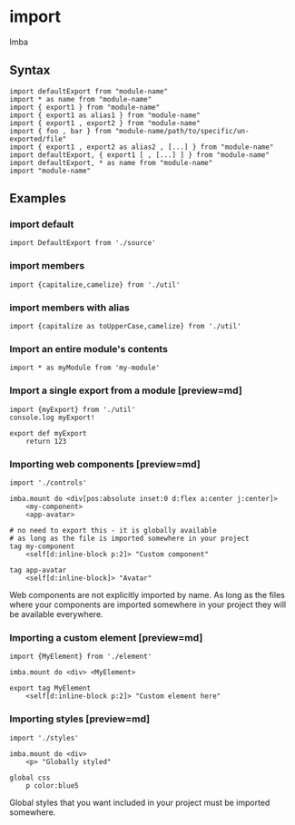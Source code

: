 # import

Imba 

## Syntax
```imba
import defaultExport from "module-name"
import * as name from "module-name"
import { export1 } from "module-name"
import { export1 as alias1 } from "module-name"
import { export1 , export2 } from "module-name"
import { foo , bar } from "module-name/path/to/specific/un-exported/file"
import { export1 , export2 as alias2 , [...] } from "module-name"
import defaultExport, { export1 [ , [...] ] } from "module-name"
import defaultExport, * as name from "module-name"
import "module-name"
```

## Examples

### import default
```imba
import DefaultExport from './source'
```

### import members
```imba
import {capitalize,camelize} from './util'
```

### import members with alias
```imba
import {capitalize as toUpperCase,camelize} from './util'
```

### Import an entire module's contents
```imba
import * as myModule from 'my-module'
```

### Import a single export from a module [preview=md]
```imba app.imba
import {myExport} from './util'
console.log myExport!
```
```imba util.imba
export def myExport
    return 123
```


### Importing web components [preview=md]
```imba app.imba
import './controls'

imba.mount do <div[pos:absolute inset:0 d:flex a:center j:center]>
    <my-component>
    <app-avatar>
```
```imba controls.imba
# no need to export this - it is globally available
# as long as the file is imported somewhere in your project
tag my-component
    <self[d:inline-block p:2]> "Custom component"

tag app-avatar
    <self[d:inline-block]> "Avatar"
```
Web components are not explicitly imported by name. As long as the files
where your components are imported somewhere in your project they will
be available everywhere.

### Importing a custom element [preview=md]
```imba app.imba
import {MyElement} from './element'

imba.mount do <div> <MyElement>
```
```imba element.imba
export tag MyElement
    <self[d:inline-block p:2]> "Custom element here"
```

### Importing styles [preview=md]
```imba app.imba
import './styles'

imba.mount do <div>
    <p> "Globally styled"
```
```imba styles.imba
global css
    p color:blue5
```
Global styles that you want included in your project must be imported somewhere.